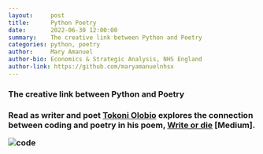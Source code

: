 ```yaml
---
layout:     post
title:      Python Poetry
date:       2022-06-30 12:00:00
summary:    The creative link between Python and Poetry
categories: python, poetry
author:     Mary Amanuel
author-bio: Economics & Strategic Analysis, NHS England
author-link: https://github.com/maryamanuelnhsx
---
```


<h3>The creative link between Python and Poetry<h3>
<p>Read as writer and poet <a href="https://www.linkedin.com/in/tokoni-olobio-633a0875/">Tokoni Olobio</a> explores the connection between coding and poetry in his poem, <a href="https://olobiotokoni.medium.com/write-or-die-fc8a081508b1">Write or die</a> [Medium].</p>

<div class="nhsuk-card">
    <img alt="code" class="nhsuk-card__img" src="https://miro.medium.com/max/1400/1*oINHs75Ju4oL6W9HsnxdIQ.jpeg" />
</div>